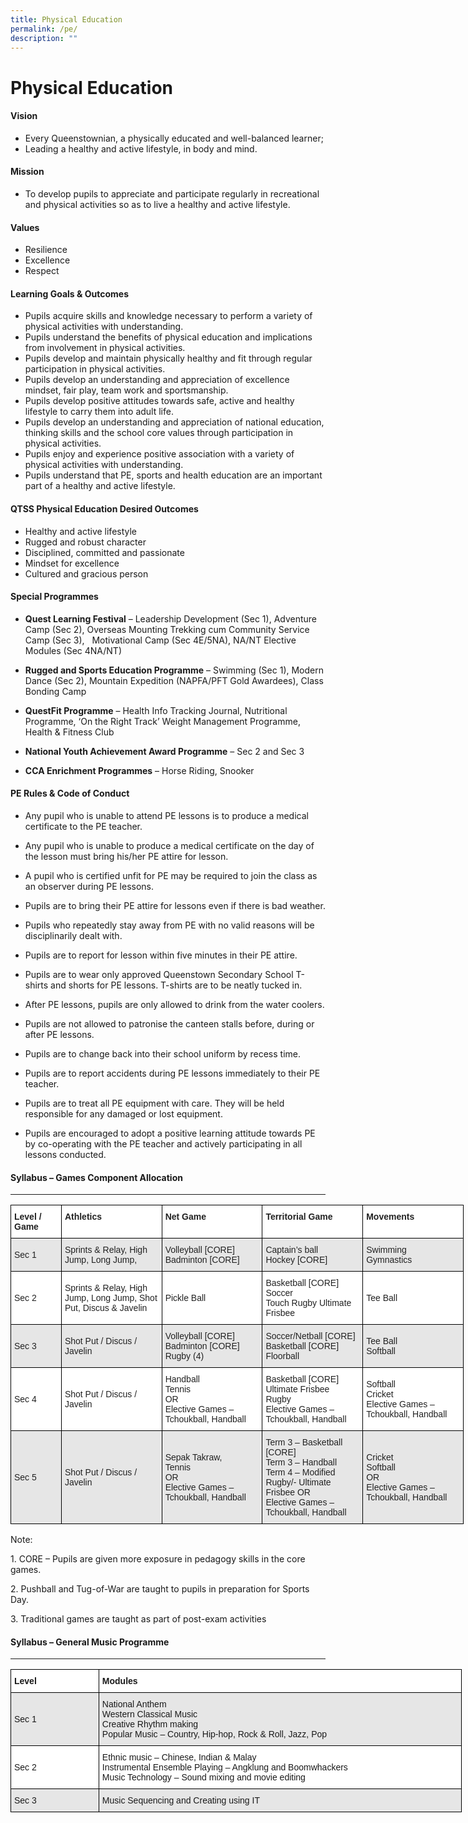 ```yaml
---
title: Physical Education
permalink: /pe/
description: ""
---
```

Physical Education
==

#### **Vision**

*   Every Queenstownian, a physically educated and well-balanced learner;
*   Leading a healthy and active lifestyle, in body and mind.

#### **Mission**


*   To develop pupils to appreciate and participate regularly in recreational and physical activities so as to live a healthy and active lifestyle.

#### **Values**


*   Resilience
*   Excellence
*   Respect

#### **Learning Goals & Outcomes**

* Pupils acquire skills and knowledge necessary to perform a variety of physical activities with understanding.
* Pupils understand the benefits of physical education and implications from involvement in physical activities.
* Pupils develop and maintain physically healthy and fit through regular participation in physical activities.
* Pupils develop an understanding and appreciation of excellence mindset, fair play, team work and sportsmanship.
* Pupils develop positive attitudes towards safe, active and healthy lifestyle to carry them into adult life.
* Pupils develop an understanding and appreciation of national education, thinking skills and the school core values through participation in physical activities.
* Pupils enjoy and experience positive association with a variety of physical activities with understanding.
* Pupils understand that PE, sports and health education are an important part of a healthy and active lifestyle.

#### **QTSS Physical Education Desired Outcomes**

*   Healthy and active lifestyle
*   Rugged and robust character
*   Disciplined, committed and passionate
*   Mindset for excellence
*   Cultured and gracious person

#### **Special Programmes**

* **Quest Learning Festival** – Leadership Development (Sec 1), Adventure Camp (Sec 2), Overseas Mounting Trekking cum Community Service Camp (Sec 3),   Motivational Camp (Sec 4E/5NA), NA/NT Elective Modules (Sec 4NA/NT)

* **Rugged and Sports Education Programme** – Swimming (Sec 1), Modern Dance (Sec 2), Mountain Expedition (NAPFA/PFT Gold Awardees), Class Bonding Camp

* **QuestFit Programme** – Health Info Tracking Journal, Nutritional Programme, ‘On the Right Track’ Weight Management Programme, Health & Fitness Club

* **National Youth Achievement Award Programme** – Sec 2 and Sec 3

* **CCA Enrichment Programmes** – Horse Riding, Snooker


#### **PE Rules & Code of Conduct**

* Any pupil who is unable to attend PE lessons is to produce a medical certificate to the PE teacher.

* Any pupil who is unable to produce a medical certificate on the day of the lesson must bring his/her PE attire for lesson.

* A pupil who is certified unfit for PE may be required to join the class as an observer during PE lessons.

* Pupils are to bring their PE attire for lessons even if there is bad weather.

* Pupils who repeatedly stay away from PE with no valid reasons will be disciplinarily dealt with.

* Pupils are to report for lesson within five minutes in their PE attire.

* Pupils are to wear only approved Queenstown Secondary School T-shirts and shorts for PE lessons. T-shirts are to be neatly tucked in.

* After PE lessons, pupils are only allowed to drink from the water coolers.

* Pupils are not allowed to patronise the canteen stalls before, during or after PE lessons.

* Pupils are to change back into their school uniform by recess time.

* Pupils are to report accidents during PE lessons immediately to their PE teacher.

* Pupils are to treat all PE equipment with care. They will be held responsible for any damaged or lost equipment.

* Pupils are encouraged to adopt a positive learning attitude towards PE by co-operating with the PE teacher and actively participating in all lessons conducted.

#### **Syllabus – Games Component Allocation**
-----------------------------------------

<table style="border-collapse:collapse;border-spacing:0;table-layout: fixed; width: 725px" class="tg"><colgroup><col style="width: 81px"><col style="width: 161px"><col style="width: 161px"><col style="width: 161px"><col style="width: 161px"></colgroup><thead><tr><th style="background-color:#FFF;border-color:black;border-style:solid;border-width:1px;color:#222;font-family:Arial, sans-serif;font-size:14px;font-weight:bold;overflow:hidden;padding:10px 5px;text-align:left;vertical-align:top;word-break:normal"><span style="font-weight:bold">Level / Game</span></th><th style="background-color:#FFF;border-color:black;border-style:solid;border-width:1px;color:#222;font-family:Arial, sans-serif;font-size:14px;font-weight:bold;overflow:hidden;padding:10px 5px;text-align:left;vertical-align:top;word-break:normal"><span style="font-weight:bold">Athletics</span></th><th style="background-color:#FFF;border-color:black;border-style:solid;border-width:1px;color:#222;font-family:Arial, sans-serif;font-size:14px;font-weight:bold;overflow:hidden;padding:10px 5px;text-align:left;vertical-align:top;word-break:normal"><span style="font-weight:bold">Net Game</span></th><th style="background-color:#FFF;border-color:black;border-style:solid;border-width:1px;color:#222;font-family:Arial, sans-serif;font-size:14px;font-weight:bold;overflow:hidden;padding:10px 5px;text-align:left;vertical-align:top;word-break:normal"><span style="font-weight:bold">Territorial Game</span></th><th style="background-color:#FFF;border-color:black;border-style:solid;border-width:1px;color:#222;font-family:Arial, sans-serif;font-size:14px;font-weight:bold;overflow:hidden;padding:10px 5px;text-align:left;vertical-align:top;word-break:normal"><span style="font-weight:bold">Movements</span></th></tr></thead><tbody><tr><td style="background-color:#E6E6E6;border-color:black;border-style:solid;border-width:1px;color:#222;font-family:Arial, sans-serif;font-size:14px;overflow:hidden;padding:10px 5px;text-align:left;vertical-align:middle;word-break:normal">Sec 1</td><td style="background-color:#E6E6E6;border-color:black;border-style:solid;border-width:1px;color:#222;font-family:Arial, sans-serif;font-size:14px;overflow:hidden;padding:10px 5px;text-align:left;vertical-align:middle;word-break:normal">Sprints &amp; Relay, High Jump, Long Jump,</td><td style="background-color:#E6E6E6;border-color:black;border-style:solid;border-width:1px;color:#222;font-family:Arial, sans-serif;font-size:14px;overflow:hidden;padding:10px 5px;text-align:left;vertical-align:middle;word-break:normal">Volleyball [CORE]<br>Badminton [CORE]</td><td style="background-color:#E6E6E6;border-color:black;border-style:solid;border-width:1px;color:#222;font-family:Arial, sans-serif;font-size:14px;overflow:hidden;padding:10px 5px;text-align:left;vertical-align:middle;word-break:normal">Captain’s ball<br>Hockey [CORE]</td><td style="background-color:#E6E6E6;border-color:black;border-style:solid;border-width:1px;color:#222;font-family:Arial, sans-serif;font-size:14px;overflow:hidden;padding:10px 5px;text-align:left;vertical-align:middle;word-break:normal">Swimming<br>Gymnastics</td></tr><tr><td style="background-color:#FFF;border-color:black;border-style:solid;border-width:1px;color:#222;font-family:Arial, sans-serif;font-size:14px;overflow:hidden;padding:10px 5px;text-align:left;vertical-align:middle;word-break:normal">Sec 2</td><td style="background-color:#FFF;border-color:black;border-style:solid;border-width:1px;color:#222;font-family:Arial, sans-serif;font-size:14px;overflow:hidden;padding:10px 5px;text-align:left;vertical-align:middle;word-break:normal">Sprints &amp; Relay, High Jump, Long Jump, Shot Put, Discus &amp; Javelin</td><td style="background-color:#FFF;border-color:black;border-style:solid;border-width:1px;color:#222;font-family:Arial, sans-serif;font-size:14px;overflow:hidden;padding:10px 5px;text-align:left;vertical-align:middle;word-break:normal">Pickle Ball</td><td style="background-color:#FFF;border-color:black;border-style:solid;border-width:1px;color:#222;font-family:Arial, sans-serif;font-size:14px;overflow:hidden;padding:10px 5px;text-align:left;vertical-align:middle;word-break:normal">Basketball [CORE]<br>Soccer<br>Touch Rugby Ultimate Frisbee</td><td style="background-color:#FFF;border-color:black;border-style:solid;border-width:1px;color:#222;font-family:Arial, sans-serif;font-size:14px;overflow:hidden;padding:10px 5px;text-align:left;vertical-align:middle;word-break:normal">Tee Ball</td></tr><tr><td style="background-color:#E6E6E6;border-color:black;border-style:solid;border-width:1px;color:#222;font-family:Arial, sans-serif;font-size:14px;overflow:hidden;padding:10px 5px;text-align:left;vertical-align:middle;word-break:normal">Sec 3</td><td style="background-color:#E6E6E6;border-color:black;border-style:solid;border-width:1px;color:#222;font-family:Arial, sans-serif;font-size:14px;overflow:hidden;padding:10px 5px;text-align:left;vertical-align:middle;word-break:normal">Shot Put / Discus / Javelin</td><td style="background-color:#E6E6E6;border-color:black;border-style:solid;border-width:1px;color:#222;font-family:Arial, sans-serif;font-size:14px;overflow:hidden;padding:10px 5px;text-align:left;vertical-align:middle;word-break:normal">Volleyball [CORE]<br>Badminton [CORE]<br>Rugby (4)</td><td style="background-color:#E6E6E6;border-color:black;border-style:solid;border-width:1px;color:#222;font-family:Arial, sans-serif;font-size:14px;overflow:hidden;padding:10px 5px;text-align:left;vertical-align:middle;word-break:normal">Soccer/Netball [CORE]<br>Basketball [CORE] Floorball</td><td style="background-color:#E6E6E6;border-color:black;border-style:solid;border-width:1px;color:#222;font-family:Arial, sans-serif;font-size:14px;overflow:hidden;padding:10px 5px;text-align:left;vertical-align:middle;word-break:normal">Tee Ball<br>Softball</td></tr><tr><td style="background-color:#FFF;border-color:black;border-style:solid;border-width:1px;color:#222;font-family:Arial, sans-serif;font-size:14px;overflow:hidden;padding:10px 5px;text-align:left;vertical-align:middle;word-break:normal">Sec 4</td><td style="background-color:#FFF;border-color:black;border-style:solid;border-width:1px;color:#222;font-family:Arial, sans-serif;font-size:14px;overflow:hidden;padding:10px 5px;text-align:left;vertical-align:middle;word-break:normal">Shot Put / Discus / Javelin</td><td style="background-color:#FFF;border-color:black;border-style:solid;border-width:1px;color:#222;font-family:Arial, sans-serif;font-size:14px;overflow:hidden;padding:10px 5px;text-align:left;vertical-align:middle;word-break:normal">Handball<br>Tennis<br>OR<br>Elective Games – Tchoukball, Handball</td><td style="background-color:#FFF;border-color:black;border-style:solid;border-width:1px;color:#222;font-family:Arial, sans-serif;font-size:14px;overflow:hidden;padding:10px 5px;text-align:left;vertical-align:middle;word-break:normal">Basketball [CORE]<br>Ultimate Frisbee<br>Rugby<br>Elective Games – Tchoukball, Handball</td><td style="background-color:#FFF;border-color:black;border-style:solid;border-width:1px;color:#222;font-family:Arial, sans-serif;font-size:14px;overflow:hidden;padding:10px 5px;text-align:left;vertical-align:middle;word-break:normal">Softball<br>Cricket<br>Elective Games – Tchoukball, Handball</td></tr><tr><td style="background-color:#E6E6E6;border-color:black;border-style:solid;border-width:1px;color:#222;font-family:Arial, sans-serif;font-size:14px;overflow:hidden;padding:10px 5px;text-align:left;vertical-align:middle;word-break:normal">Sec 5</td><td style="background-color:#E6E6E6;border-color:black;border-style:solid;border-width:1px;color:#222;font-family:Arial, sans-serif;font-size:14px;overflow:hidden;padding:10px 5px;text-align:left;vertical-align:middle;word-break:normal">Shot Put / Discus / Javelin</td><td style="background-color:#E6E6E6;border-color:black;border-style:solid;border-width:1px;color:#222;font-family:Arial, sans-serif;font-size:14px;overflow:hidden;padding:10px 5px;text-align:left;vertical-align:middle;word-break:normal">Sepak Takraw,<br>Tennis<br>OR<br>Elective Games – Tchoukball, Handball</td><td style="background-color:#E6E6E6;border-color:black;border-style:solid;border-width:1px;color:#222;font-family:Arial, sans-serif;font-size:14px;overflow:hidden;padding:10px 5px;text-align:left;vertical-align:middle;word-break:normal">Term 3 – Basketball [CORE]<br>Term 3 – Handball<br>Term 4 – Modified Rugby/- Ultimate Frisbee  OR<br>Elective Games – Tchoukball, Handball</td><td style="background-color:#E6E6E6;border-color:black;border-style:solid;border-width:1px;color:#222;font-family:Arial, sans-serif;font-size:14px;overflow:hidden;padding:10px 5px;text-align:left;vertical-align:middle;word-break:normal">Cricket<br>Softball<br>OR<br>Elective Games – Tchoukball, Handball</td></tr></tbody></table>


Note:

1\. CORE – Pupils are given more exposure in pedagogy skills in the core games.

2\. Pushball and Tug-of-War are taught to pupils in preparation for Sports Day.

3\. Traditional games are taught as part of post-exam activities

#### **Syllabus – General Music Programme**
--------------------------------------


<table style="border-collapse:collapse;border-spacing:0;table-layout: fixed; width: 722px" class="tg"><colgroup><col style="width: 141px"><col style="width: 581px"></colgroup><thead><tr><th style="background-color:#FFF;border-color:black;border-style:solid;border-width:1px;font-family:Arial, sans-serif;font-size:14px;font-weight:bold;overflow:hidden;padding:10px 5px;text-align:left;vertical-align:top;word-break:normal"><span style="font-weight:bold">Level</span></th><th style="background-color:#FFF;border-color:black;border-style:solid;border-width:1px;font-family:Arial, sans-serif;font-size:14px;font-weight:bold;overflow:hidden;padding:10px 5px;text-align:left;vertical-align:top;word-break:normal"><span style="font-weight:bold">Modules</span></th></tr></thead><tbody><tr><td style="background-color:#E6E6E6;border-color:black;border-style:solid;border-width:1px;font-family:Arial, sans-serif;font-size:14px;overflow:hidden;padding:10px 5px;text-align:left;vertical-align:middle;word-break:normal">Sec 1</td><td style="background-color:#E6E6E6;border-color:black;border-style:solid;border-width:1px;font-family:Arial, sans-serif;font-size:14px;overflow:hidden;padding:10px 5px;text-align:left;vertical-align:middle;word-break:normal">National Anthem<br>Western Classical Music<br>Creative Rhythm making<br>Popular Music – Country, Hip-hop, Rock &amp; Roll, Jazz, Pop</td></tr><tr><td style="background-color:#FFF;border-color:black;border-style:solid;border-width:1px;font-family:Arial, sans-serif;font-size:14px;overflow:hidden;padding:10px 5px;text-align:left;vertical-align:middle;word-break:normal">Sec 2</td><td style="background-color:#FFF;border-color:black;border-style:solid;border-width:1px;font-family:Arial, sans-serif;font-size:14px;overflow:hidden;padding:10px 5px;text-align:left;vertical-align:middle;word-break:normal">Ethnic music – Chinese, Indian &amp; Malay<br>Instrumental Ensemble Playing – Angklung and Boomwhackers<br>Music Technology – Sound mixing and movie editing</td></tr><tr><td style="background-color:#E6E6E6;border-color:black;border-style:solid;border-width:1px;font-family:Arial, sans-serif;font-size:14px;overflow:hidden;padding:10px 5px;text-align:left;vertical-align:middle;word-break:normal">Sec 3</td><td style="background-color:#E6E6E6;border-color:black;border-style:solid;border-width:1px;font-family:Arial, sans-serif;font-size:14px;overflow:hidden;padding:10px 5px;text-align:left;vertical-align:middle;word-break:normal">Music Sequencing and Creating using IT</td></tr></tbody></table>